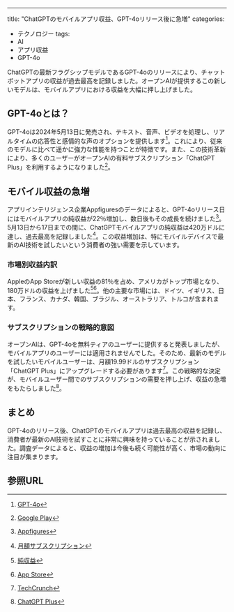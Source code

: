 ---

title: "ChatGPTのモバイルアプリ収益、GPT-4oリリース後に急増"
categories:
  - テクノロジー
tags:
  - AI
  - アプリ収益
  - GPT-4o

ChatGPTの最新フラグシップモデルであるGPT-4oのリリースにより、チャットボットアプリの収益が過去最高を記録しました。オープンAIが提供するこの新しいモデルは、モバイルアプリにおける収益を大幅に押し上げました。

## GPT-4oとは？

GPT-4oは2024年5月13日に発売され、テキスト、音声、ビデオを処理し、リアルタイムの応答性と感情的な声のオプションを提供します[^1]。これにより、従来のモデルに比べて遥かに強力な性能を持つことが特徴です。また、この技術革新により、多くのユーザーがオープンAIの有料サブスクリプション「ChatGPT Plus」を利用するようになりました[^6]。

## モバイル収益の急増

アプリインテリジェンス企業Appfiguresのデータによると、GPT-4oリリース日にはモバイルアプリの純収益が22％増加し、数日後もその成長を続けました[^2]。5月13日から17日までの間に、ChatGPTモバイルアプリの純収益は420万ドルに達し、過去最高を記録しました[^3]。この収益増加は、特にモバイルデバイスで最新のAI技術を試したいという消費者の強い需要を示しています。

### 市場別収益内訳

AppleのApp Storeが新しい収益の81％を占め、アメリカがトップ市場となり、180万ドルの収益を上げました[^4][^5]。他の主要な市場には、ドイツ、イギリス、日本、フランス、カナダ、韓国、ブラジル、オーストラリア、トルコが含まれます。

### サブスクリプションの戦略的意図

オープンAIは、GPT-4oを無料ティアのユーザーに提供すると発表しましたが、モバイルアプリのユーザーには適用されませんでした。そのため、最新のモデルを試したいモバイルユーザーは、月額19.99ドルのサブスクリプション「ChatGPT Plus」にアップグレードする必要があります[^8]。この戦略的な決定が、モバイルユーザー間でのサブスクリプションの需要を押し上げ、収益の急増をもたらしました[^7]。

## まとめ

GPT-4oのリリース後、ChatGPTのモバイルアプリは過去最高の収益を記録し、消費者が最新のAI技術を試すことに非常に興味を持っていることが示されました。調査データによると、収益の増加は今後も続く可能性が高く、市場の動向に注目が集まります。

## 参照URL

[^1]: [GPT-4o](https://aismiley.co.jp/ai_news/what-is-gpt4o/)
[^2]: [Appfigures](https://appfigures.com/)
[^3]: [月額サブスクリプション](https://ejje.weblio.jp/content/monthly+subscription)
[^4]: [純収益](https://baremetrics.com/jp/blog/what-is-net-revenue)
[^5]: [App Store](https://www.apple.com/jp/app-store/)
[^6]: [Google Play](https://play.google.com/store/games?hl=ja&gl=US)
[^7]: [ChatGPT Plus](https://aismiley.co.jp/ai_news/chatgpt-plus/)
[^8]: [TechCrunch](https://techcrunch.com/2024/05/20/chatgpts-mobile-app-revenue-saw-biggest-spike-yet-following-gpt-4o-launch/)
